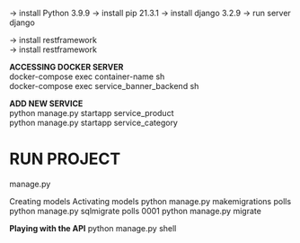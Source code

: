 
-> install Python 3.9.9
-> install pip 21.3.1
-> install django 3.2.9
-> run server django  

-> install restframework  
-> install restframework  

__ACCESSING DOCKER SERVER__  
docker-compose exec container-name sh  
docker-compose exec service_banner_backend sh  

__ADD NEW SERVICE__  
python manage.py startapp service_product  
python manage.py startapp service_category  

# RUN PROJECT
manage.py


Creating models
Activating models
python manage.py makemigrations polls
python manage.py sqlmigrate polls 0001
python manage.py migrate

__Playing with the API__
 python manage.py shell